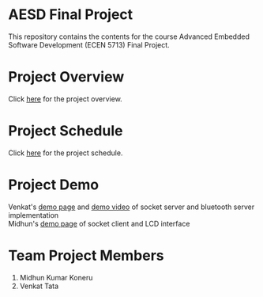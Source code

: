 # AESD Final Project
This repository contains the contents for the course Advanced Embedded Software Development (ECEN 5713) Final Project.

# Project Overview

Click [here](https://github.com/cu-ecen-aeld/final-project-VenkatTata/wiki/Project-Overview) for the project overview.

# Project Schedule

Click [here](https://github.com/cu-ecen-aeld/final-project-VenkatTata/wiki/Final-Project-Assignment-Schedule-Page) for the project schedule.

# Project Demo

Venkat's [demo page](https://github.com/cu-ecen-aeld/final-project-VenkatTata/wiki/Venkat's-Final-Project-Video) and [demo video](https://drive.google.com/file/d/1vyn7O7M2ZYgvlmXnelIllg7T2n03A7AS/view) of socket server and bluetooth server implementation  
Midhun's [demo page](https://github.com/cu-ecen-aeld/final-project-midhun9/wiki/Midhun's-Final-Project-Video) of socket client and LCD interface

# Team Project Members

1. Midhun Kumar Koneru  
2. Venkat Tata   



